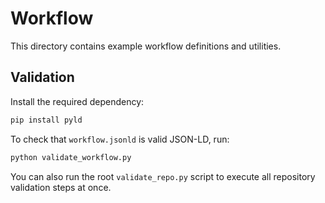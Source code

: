# Workflow

This directory contains example workflow definitions and utilities.

## Validation

Install the required dependency:

```bash
pip install pyld
```

To check that `workflow.jsonld` is valid JSON-LD, run:

```bash
python validate_workflow.py
```

You can also run the root `validate_repo.py` script to execute all repository
validation steps at once.
